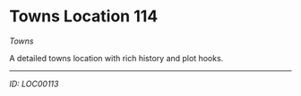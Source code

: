 # Towns Location 114

*Towns*

A detailed towns location with rich history and plot hooks.

---
*ID: LOC00113*